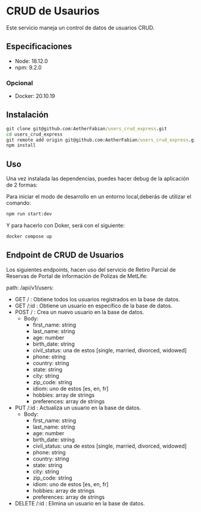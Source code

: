 # CRUD de Usaurios
Este servicio maneja un control de datos de usuarios CRUD.

## Especificaciones
- Node: 18.12.0
- npm: 9.2.0
### Opcional
- Docker: 20.10.19 
## Instalación

```cmd
git clone git@github.com:AetherFabian/users_crud_express.git
cd users_crud_express
git remote add origin git@github.com:AetherFabian/users_crud_express.git
npm install
```

## Uso
Una vez instalada las dependencias, puedes hacer debug de la aplicación de 2 formas:

Para iniciar el modo de desarrollo en un entorno local,deberás de utilizar el comando:
```cmd
npm run start:dev
```
Y para hacerlo con Doker, será con el siguiente:
```cmd
docker compose up
```
## Endpoint de CRUD de Usuarios
Los siguientes endpoints, hacen uso del servicio de Retiro Parcial de Reservas de Portal de información de Polizas de MetLife:

path: /api/v1/users:
- GET / : Obtiene todos los usuarios registrados en la base de datos.
- GET /:id : Obtiene un usuario en específico de la base de datos.
- POST / : Crea un nuevo usuario en la base de datos.
  - Body:
    - first_name: string
    - last_name: string
    - age: number
    - birth_date: string
    - civil_status: una de estos [single, married, divorced, widowed]
    - phone: string
    - country: string
    - state: string
    - city: string
    - zip_code: string
    - idiom: uno de estos [es, en, fr]
    - hobbies: array de strings
    - preferences: array de strings
- PUT /:id : Actualiza un usuario en la base de datos.
  - Body:
    - first_name: string
    - last_name: string
    - age: number
    - birth_date: string
    - civil_status: una de estos [single, married, divorced, widowed]
    - phone: string
    - country: string
    - state: string
    - city: string
    - zip_code: string
    - idiom: uno de estos [es, en, fr]
    - hobbies: array de strings
    - preferences: array de strings
- DELETE /:id : Elimina un usuario en la base de datos.